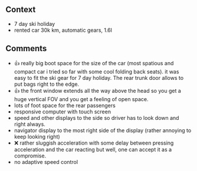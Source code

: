 
## Context

* 7 day ski holiday
* rented car 30k km, automatic gears, 1.6l

## Comments

* :thumbsup: really big boot space for the size of the car (most spatious and compact car i tried so far with some cool folding back seats). 
it was easy to fit the ski gear for 7 day holiday.
The rear trunk door allows to put bags right to the edge.
* :thumbsup: the front window extends all the way above the head so you get a huge vertical FOV and you get a feeling of open space.
* lots of foot space for the rear passengers
* responsive computer with touch screen
* speed and other displays to the side so driver has to look down and right always. 
* navigator display to the most right side of the display (rather annoying to keep looking right)
* :x: rather sluggish acceleration with some delay between pressing acceleration and the car reacting but well, one can accept it as a compromise.
* no adaptive speed control
